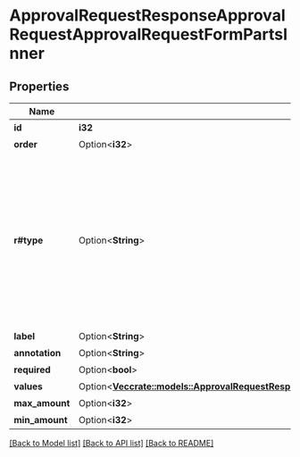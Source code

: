 # ApprovalRequestResponseApprovalRequestApprovalRequestFormPartsInner

## Properties

Name | Type | Description | Notes
------------ | ------------- | ------------- | -------------
**id** | **i32** | 項目ID | 
**order** | Option<**i32**> | 順序 | [optional]
**r#type** | Option<**String**> | 項目種別 (title: 申請タイトル, single_line: 自由記述形式 1行, multi_line: 自由記述形式 複数行, select: プルダウン, date: 日付, amount: 金額, receipt: 添付ファイル, section: 部門ID, partner: 取引先ID, ninja_sign_document: 契約書（freeeサイン連携）) | [optional]
**label** | Option<**String**> | 項目名 | [optional]
**annotation** | Option<**String**> | 追加説明 | [optional]
**required** | Option<**bool**> | 必須かどうか | [optional]
**values** | Option<[**Vec<crate::models::ApprovalRequestResponseApprovalRequestApprovalRequestFormPartsInnerValuesInner>**](approvalRequestResponse_approval_request_approval_request_form_parts_inner_values_inner.md)> | 選択項目 | [optional]
**max_amount** | Option<**i32**> | 上限金額 | [optional]
**min_amount** | Option<**i32**> | 下限金額 | [optional]

[[Back to Model list]](../README.md#documentation-for-models) [[Back to API list]](../README.md#documentation-for-api-endpoints) [[Back to README]](../README.md)


